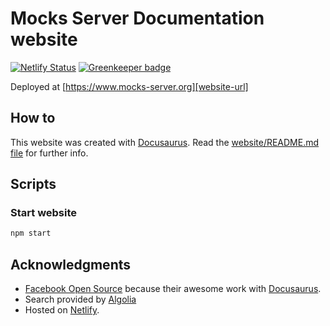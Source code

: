 # Mocks Server Documentation website

[![Netlify Status](https://api.netlify.com/api/v1/badges/389bc98a-a293-4f34-aebc-b3eaece3f011/deploy-status)](https://app.netlify.com/sites/mocks-server/deploys) [![Greenkeeper badge](https://badges.greenkeeper.io/mocks-server/website.svg)](https://greenkeeper.io/)

Deployed at [https://www.mocks-server.org][website-url]

## How to

This website was created with [Docusaurus][docusaurus-url]. Read the [website/README.md file][docusaurus-readme] for further info.

## Scripts

### Start website

```sh
npm start
```

## Acknowledgments

- [Facebook Open Source][facebook-open-source] because their awesome work with [Docusaurus][docusaurus-url].
- Search provided by [Algolia](https://www.algolia.com/)
- Hosted on [Netlify][netlify-url].

[website-url]: https://www.mocks-server.org
[facebook-open-source]: https://opensource.facebook.com/
[docusaurus-url]: https://docusaurus.io/
[undraw-url]: https://undraw.co/
[netlify-url]: https://www.netlify.com/
[docusaurus-readme]: website/README.md

